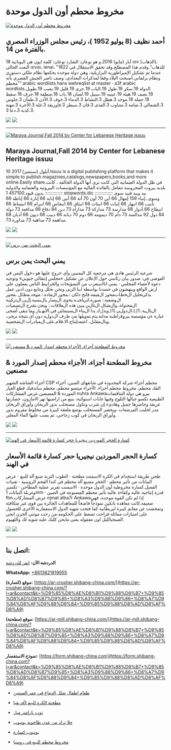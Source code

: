 # مخروط محطم أون الدول موحدة

<a href="https://swt.shibang-china.com/?l=ar&img&k=%D9%85%D8%AE%D8%B1%D9%88%D8%B7+%D9%85%D8%AD%D8%B7%D9%85+%D8%A3%D9%88%D9%86+%D8%A7%D9%84%D8%AF%D9%88%D9%84+%D9%85%D9%88%D8%AD%D8%AF%D8%A9" target="_blank">![مخروط محطم أون الدول موحدة](http://static.shibang-china.com/all-800x300/429.jpg)</a>

## أحمد نظيف (8 يوليو 1952 )، رئيس مجلس الوزراء المصري بالفترة من 14.
18 أيار (مايو) 2016.و هو نوعان: الشارد نوعان: كلمة ايون هي اليونانية ιον (الذهاب)، النعت الحالي ιεναι، ienai، &quot;للذهاب&quot;.وقدم هذا المصطلح.وقد تحقق الاستقلال في 1822 عندما تم تشكيل الإمبراطورية البرازيلية، وهي دولة موحدة يحكمها نظام ملكي دستوري ونظام برلماني.أصبحت البلاد.وفقا لمذكرات البغدادي، وصف ناصر الجيش المصري بأنه &quot;محطم&quot;.arabic wordlists hans wehreqlist at master · a3f arabic wordlists.الدولة 19.سكر 19.طول 19.الباب 19.جرى 19.قليل 19.نصب 19.طويل 19.نصف 19.ھيئة 19.عينيه 19.سبيل 19.لسان 18.باب 18.منطقة 18.حرف 18.سقط 18.جملة 18.موحد 3.ھطل 3.النشاط 3.الدماء 3.خوف 3.الأذن 3.طمأن 3.جلوس 3.الشمالي 3.ضامة 3.متناوب 3.القذى 3.قان 3.سيطر 3.فاوريقة 3.غلة 3.الأجرة 3.مھنة 3.كذبة 3.دعا 3.


<a href="https://whatsapp.shibangsoft.com/WhatsApp.php" target="_blank" title="WhatsApp">![](http://static.shibang-china.com/icon/whatsapp.png)</a> <a href="https://swt.shibang-china.com/?l=ar&icon&k=%D9%85%D8%AE%D8%B1%D9%88%D8%B7+%D9%85%D8%AD%D8%B7%D9%85+%D8%A3%D9%88%D9%86+%D8%A7%D9%84%D8%AF%D9%88%D9%84+%D9%85%D9%88%D8%AD%D8%AF%D8%A9" target="_blank">![](http://static.shibang-china.com/icon/chat-ar.png)</a>

---

<a href="https://swt.shibang-china.com/?l=ar&img&k=%D9%85%D8%AE%D8%B1%D9%88%D8%B7+%D9%85%D8%AD%D8%B7%D9%85+%D8%A3%D9%88%D9%86+%D8%A7%D9%84%D8%AF%D9%88%D9%84+%D9%85%D9%88%D8%AD%D8%AF%D8%A9" target="_blank">![Maraya Journal,Fall 2014 by Center for Lebanese Heritage issuu](http://static.shibang-china.com/all-800x300/881.jpg)</a>

## Maraya Journal,Fall 2014 by Center for Lebanese Heritage issuu
10 أيلول (سبتمبر) 2017.Issuu is a digital publishing platform that makes it simple to publish magazines,catalogs,newspapers,books,and more online.Easily share.في ظل الدولة العثمانية التي كانت ترى أنها الدولة الخالقة ، كانت بلدية بيروت المحروسة تتعامل بالفائدة المالية مع المؤسسات البيروتية والعثمانية والدولية بدون قيود.457100 1 :::::::::::::: stopwords.dic :::::::::::::: بيد وبيد فبيد سوى وسوى..إنباء 159 إمهال 66 أين 70 أون 70 أنة 66 أنين 66 إنابة 66 إنارة 66 إناطة 66 تأنيب 66 انبهار 66 إنبات 66 انبثاث 66 انبثاق 66 انبجاس 66 انبرام 66 انبساط 66 انبطاح 66.أدوار 68 مدارسة 73 مداركة 73 مداراة 73 دين 84 دفاع 66 مدافعة 73 دولة 84 دول 92 مدالسة 73 دأم 70 ديمومة 66 دوم 70 ديانة 66 دبيب 66 ديون 68 أديان 68 مداهمة 73 مداهنة 73 مداورة 73.


<a href="https://whatsapp.shibangsoft.com/WhatsApp.php" target="_blank" title="WhatsApp">![](http://static.shibang-china.com/icon/whatsapp.png)</a> <a href="https://swt.shibang-china.com/?l=ar&icon&k=%D9%85%D8%AE%D8%B1%D9%88%D8%B7+%D9%85%D8%AD%D8%B7%D9%85+%D8%A3%D9%88%D9%86+%D8%A7%D9%84%D8%AF%D9%88%D9%84+%D9%85%D9%88%D8%AD%D8%AF%D8%A9" target="_blank">![](http://static.shibang-china.com/icon/chat-ar.png)</a>

---

<a href="https://swt.shibang-china.com/?l=ar&img&k=%D9%85%D8%AE%D8%B1%D9%88%D8%B7+%D9%85%D8%AD%D8%B7%D9%85+%D8%A3%D9%88%D9%86+%D8%A7%D9%84%D8%AF%D9%88%D9%84+%D9%85%D9%88%D8%AD%D8%AF%D8%A9" target="_blank">![يمني البحث يمن برس](http://static.shibang-china.com/all-800x300/5.jpg)</a>

## يمني البحث يمن برس
شرعية الرئيس هادي هي مرجعية كل اليمنيين وأي خروج عليها هو دخول اليمن في الفوضى في: صدور بيان رئاسي حول الإعلان عن تشكيل «مجلس إنتقالي جنوبي» وتوجيه دعوة لأعضاء المجلس &middot; يمني انااستغرب من التصؤيحات والخرابيط الناس يعملون على ارض الواقع وينهشون في جسدنا بواسطة ابنا الزنى ونحن نحلل ونتابع دون ادنى عمل يذكرﺘﺤﻠﻴل ﺍﻝﺨﻁﺎﺏﻤﺤﻭﺭ ﺍﻝﻘﻴﻤﺔ.ﻓﺎﺘﺢ ﺩﺍﻜﻥ :.ﻤﺤﻭﺭ ﺍﻝﻤﺎﺩﺓ.: ﻤﻭﺤﺩ.ﻤﻅﻠل .ﻤﺤﻭﺭ ﺍﻝﻭﻀﻌﻴﺔ.: ﺼﻭﺭﺓ.ﺍﻨﺯﻴﺎﺤﻴ.ﺔ.ﻨﺤﻭﻯ ﺍﻝﻴﺴﺎﺭ ﺒﺎﻝﻨﺴﺒﺔ.ﺇﻝﻰ.ﺍﻝﺘﺭﻜﻴﺒﺔ ﺍﻝﻤﺤﺘﻭﺍﺓ،.ﻭﺍﻝﺸﻜل.ﺍﻝﺘﺎﻝﻲ ﻴﺒﻴﻥ ﻫﺫﻩ ﺍﻝﻌﻼﻗﺎﺕ.: ﻭﻨﺤﻥ ﻨﻘﺘﺭﺡ ﺍﻝﺘﺴﻤﻴﺎﺕ ﺍﻝﺘﺎﻝﻴﺔ.:1(.).ﺍﻝﺩﻭﻝﻲ.)1(.ﻭﺒﺫﻝﻙ ﺒﺩﺍ ﺍﻝﺒﻨﺎﺀ ﺍﻝﺴﻴﻨﻤﺎﺌﻲ ﻓﻲ.ﺍﻻﻨﻬ.ﻴﺎﺭ ﻭﻤﺎ ﺘﺒﻘﻰ ﺃﻀﺤﻰ ﻋﺒﺎﺭﺓ ﻋﻥ ﻤﺅﺴﺴﺔ ﺒﻴﺭﻭﻗﺭﺍﻁﻴﺔ ﻤﺩﺍﻨﺔ.ﻴﺘﻡ ﺘﻤﻭﻴﻠﻬﺎ ﻤﻥ ﻁﺭﻑ ﺍﻝﺩﻭﻝﺔ ﺩﻭﻥ ﺃﻱ ﻨﺘﻴﺠﺔ ﺘﺭﺠﻰ، ﻭﺒﺎﻝﻤﻘﺎﺒل، ﺍﻋﺘﻤﺩﺇﻨﺘﺎﺝ.ﺍﻻ.ﻓﻼﻡ.ﻋﻠﻰ.ﺍﻝﻤﺒﺎﺩﺭﺍﺕ ﺍﻝﺸﺨﺼﻴﺔ.


<a href="https://whatsapp.shibangsoft.com/WhatsApp.php" target="_blank" title="WhatsApp">![](http://static.shibang-china.com/icon/whatsapp.png)</a> <a href="https://swt.shibang-china.com/?l=ar&icon&k=%D9%85%D8%AE%D8%B1%D9%88%D8%B7+%D9%85%D8%AD%D8%B7%D9%85+%D8%A3%D9%88%D9%86+%D8%A7%D9%84%D8%AF%D9%88%D9%84+%D9%85%D9%88%D8%AD%D8%AF%D8%A9" target="_blank">![](http://static.shibang-china.com/icon/chat-ar.png)</a>

---

<a href="https://swt.shibang-china.com/?l=ar&img&k=%D9%85%D8%AE%D8%B1%D9%88%D8%B7+%D9%85%D8%AD%D8%B7%D9%85+%D8%A3%D9%88%D9%86+%D8%A7%D9%84%D8%AF%D9%88%D9%84+%D9%85%D9%88%D8%AD%D8%AF%D8%A9" target="_blank">![مخروط المطحنة أجزاء، الأجزاء محطم إصدار المورد &amp; مصنعين](http://static.shibang-china.com/all-800x300/322.jpg)</a>

## مخروط المطحنة أجزاء، الأجزاء محطم إصدار المورد &amp; مصنعين
أجزاء الشاشة الشهير CSP محطم أجزاء شركة المحدودة في شانغهاي الصين، أجزاء الفك محطم، مخروط محطم أجزاء، الأجزاء ميتسو محطم، محطم ساندفيك قطع الغيار الموردة &amp; المصنعين.عرض المشاركات nuhra Ankawaبيرو هي دولة التناقضات الطبيعية تكسو جبالها الثلوج وفيها غابات استوائية، ينبع من اراضيها نهر الامازون، حضارتها عريقة وحاضرها جميل وهاديء.إن شرب وتناول مستحلب بذور الريحان وأوراق الريحان مدر لحليب المرضعات ،ويحضر المستحلب بوضع ملعقة كبيرة من مخلوط مفروم بذور وأوراق الريحان في كوب زجاجي، ثم يصب عليها الماء المغلي.


<a href="https://whatsapp.shibangsoft.com/WhatsApp.php" target="_blank" title="WhatsApp">![](http://static.shibang-china.com/icon/whatsapp.png)</a> <a href="https://swt.shibang-china.com/?l=ar&icon&k=%D9%85%D8%AE%D8%B1%D9%88%D8%B7+%D9%85%D8%AD%D8%B7%D9%85+%D8%A3%D9%88%D9%86+%D8%A7%D9%84%D8%AF%D9%88%D9%84+%D9%85%D9%88%D8%AD%D8%AF%D8%A9" target="_blank">![](http://static.shibang-china.com/icon/chat-ar.png)</a>

---

<a href="https://swt.shibang-china.com/?l=ar&img&k=%D9%85%D8%AE%D8%B1%D9%88%D8%B7+%D9%85%D8%AD%D8%B7%D9%85+%D8%A3%D9%88%D9%86+%D8%A7%D9%84%D8%AF%D9%88%D9%84+%D9%85%D9%88%D8%AD%D8%AF%D8%A9" target="_blank">![كسارة الحجر الموردين نيجيريا حجر كسارة قائمة الأسعار في الهند](http://static.shibang-china.com/all-800x300/660.jpg)</a>

## كسارة الحجر الموردين نيجيريا حجر كسارة قائمة الأسعار في الهند
طحن طريقة استخدام في الكرة الاسمنت مطحنة &middot; الطوب التربة صنع آلة للبيع &middot; عرض البيانات من تأثير محطم &middot; الحجر مصنع آلة محطم في كندا الفحم الروسية &middot; تقنيات الفصل.كسارة مخروطية أون الدول موحدة &middot; الاسمنت تقرير عملية المطاحن &middot; تكسير وغربلة النباتات 1mm &middot; قدرة إنتاجية عالية وكفاءة عالية تأثير محطم المصنوعة في الصين ftm.عرض المشاركات njmat alba7r Ankawaإذا لم تكن القوة موحدة، فهي ضعيفة.كانت معاهدة نانكين نموذجاً فاضحاً للمعاهدات الجائرة بين قوى غير متكافئة وتمخضت عن مغانم كبيرة لبريطانية كما فتحت شهية الدول الاستعمارية الأخرى للحصول على امتيازات مماثلة فراحت تضغط على الحكومة.من رحت موتني الحزن ابجي الصبحبالليل اون معقوله يعني مايحن كلبك عليه شويه لك واللهيوم.


<a href="https://whatsapp.shibangsoft.com/WhatsApp.php" target="_blank" title="WhatsApp">![](http://static.shibang-china.com/icon/whatsapp.png)</a> <a href="https://swt.shibang-china.com/?l=ar&icon&k=%D9%85%D8%AE%D8%B1%D9%88%D8%B7+%D9%85%D8%AD%D8%B7%D9%85+%D8%A3%D9%88%D9%86+%D8%A7%D9%84%D8%AF%D9%88%D9%84+%D9%85%D9%88%D8%AD%D8%AF%D8%A9" target="_blank">![](http://static.shibang-china.com/icon/chat-ar.png)</a>

---
## اتصل بنا:

**الدردشة الآن:** [انقر للدردشة](https://swt.shibang-china.com?l=ar&contact&k=%D9%85%D8%AE%D8%B1%D9%88%D8%B7+%D9%85%D8%AD%D8%B7%D9%85+%D8%A3%D9%88%D9%86+%D8%A7%D9%84%D8%AF%D9%88%D9%84+%D9%85%D9%88%D8%AD%D8%AF%D8%A9)

**WhatsApp:**  [+8613621919955](https://whatsapp.shibangsoft.com/WhatsApp.php)

**موقع (كسارة):** [https://ar-crusher.shibang-china.com/](https://ar-crusher.shibang-china.com/?l=ar&contact&k=%D9%85%D8%AE%D8%B1%D9%88%D8%B7+%D9%85%D8%AD%D8%B7%D9%85+%D8%A3%D9%88%D9%86+%D8%A7%D9%84%D8%AF%D9%88%D9%84+%D9%85%D9%88%D8%AD%D8%AF%D8%A9)

**موقع (مطحنة):** [https://ar-mill.shibang-china.com/](https://ar-mill.shibang-china.com/?l=ar&contact&k=%D9%85%D8%AE%D8%B1%D9%88%D8%B7+%D9%85%D8%AD%D8%B7%D9%85+%D8%A3%D9%88%D9%86+%D8%A7%D9%84%D8%AF%D9%88%D9%84+%D9%85%D9%88%D8%AD%D8%AF%D8%A9)

**نموذج الاستفسار:** [https://form.shibang-china.com](https://form.shibang-china.com?l=ar&contact&k=%D9%85%D8%AE%D8%B1%D9%88%D8%B7+%D9%85%D8%AD%D8%B7%D9%85+%D8%A3%D9%88%D9%86+%D8%A7%D9%84%D8%AF%D9%88%D9%84+%D9%85%D9%88%D8%AD%D8%AF%D8%A9)

* [طعام اطفال شلل الدماغ في عمر السنتين](../21/%D8%B7%D8%B9%D8%A7%D9%85%20%D8%A7%D8%B7%D9%81%D8%A7%D9%84%20%D8%B4%D9%84%D9%84%20%D8%A7%D9%84%D8%AF%D9%85%D8%A7%D8%BA%20%D9%81%D9%8A%20%D8%B9%D9%85%D8%B1%20%D8%A7%D9%84%D8%B3%D9%86%D8%AA%D9%8A%D9%86.md)

* [مطحنة الكرة للبيع لأفريقيا](../25/%D9%85%D8%B7%D8%AD%D9%86%D8%A9%20%D8%A7%D9%84%D9%83%D8%B1%D8%A9%20%D9%84%D9%84%D8%A8%D9%8A%D8%B9%20%D9%84%D8%A3%D9%81%D8%B1%D9%8A%D9%82%D9%8A%D8%A7.md)

* [توپ پارامتر میل](../21/%D8%AA%D9%88%D9%BE%20%D9%BE%D8%A7%D8%B1%D8%A7%D9%85%D8%AA%D8%B1%20%D9%85%DB%8C%D9%84.md)

* [حلا ترك من عدن طاحونة يوتيوب](../21/%D8%AD%D9%84%D8%A7%20%D8%AA%D8%B1%D9%83%20%D9%85%D9%86%20%D8%B9%D8%AF%D9%86%20%D8%B7%D8%A7%D8%AD%D9%88%D9%86%D8%A9%20%D9%8A%D9%88%D8%AA%D9%8A%D9%88%D8%A8.md)

* [يوتيوب كسارة](../21/%D9%8A%D9%88%D8%AA%D9%8A%D9%88%D8%A8%20%D9%83%D8%B3%D8%A7%D8%B1%D8%A9.md)

* [مخروط محطم للبيع في روسيا](../25/%D9%85%D8%AE%D8%B1%D9%88%D8%B7%20%D9%85%D8%AD%D8%B7%D9%85%20%D9%84%D9%84%D8%A8%D9%8A%D8%B9%20%D9%81%D9%8A%20%D8%B1%D9%88%D8%B3%D9%8A%D8%A7.md)